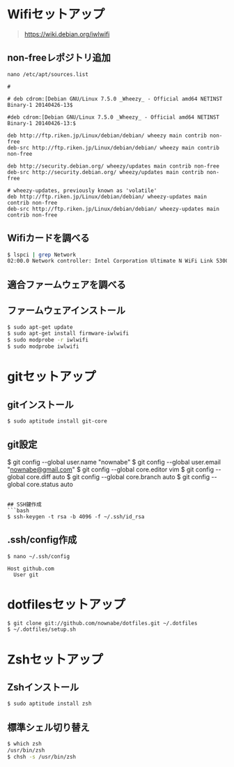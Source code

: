 # Wifiセットアップ

> https://wiki.debian.org/iwlwifi

## non-freeレポジトリ追加
`nano /etc/apt/sources.list`

```
#

# deb cdrom:[Debian GNU/Linux 7.5.0 _Wheezy_ - Official amd64 NETINST Binary-1 20140426-13$

#deb cdrom:[Debian GNU/Linux 7.5.0 _Wheezy_ - Official amd64 NETINST Binary-1 20140426-13:$

deb http://ftp.riken.jp/Linux/debian/debian/ wheezy main contrib non-free
deb-src http://ftp.riken.jp/Linux/debian/debian/ wheezy main contrib non-free

deb http://security.debian.org/ wheezy/updates main contrib non-free
deb-src http://security.debian.org/ wheezy/updates main contrib non-free

# wheezy-updates, previously known as 'volatile'
deb http://ftp.riken.jp/Linux/debian/debian/ wheezy-updates main contrib non-free
deb-src http://ftp.riken.jp/Linux/debian/debian/ wheezy-updates main contrib non-free
```

## Wifiカードを調べる
```bash
$ lspci | grep Network
02:00.0 Network controller: Intel Corporation Ultimate N WiFi Link 5300
```

## 適合ファームウェアを調べる

## ファームウェアインストール
```bash
$ sudo apt-get update
$ sudo apt-get install firmware-iwlwifi
$ sudo modprobe -r iwlwifi
$ sudo modprobe iwlwifi
```

# gitセットアップ

## gitインストール
```bash
$ sudo aptitude install git-core
```

## git設定
$ git config --global user.name "nownabe"
$ git config --global user.email "nownabe@gmail.com"
$ git config --global core.editor vim
$ git config --global core.diff auto
$ git config --global core.branch auto
$ git config --global core.status auto
```

## SSH鍵作成
```bash
$ ssh-keygen -t rsa -b 4096 -f ~/.ssh/id_rsa
```

## .ssh/config作成
`$ nano ~/.ssh/config`

```
Host github.com
  User git
```

# dotfilesセットアップ
```
$ git clone git://github.com/nownabe/dotfiles.git ~/.dotfiles
$ ~/.dotfiles/setup.sh
```

# Zshセットアップ

## Zshインストール
```bash
$ sudo aptitude install zsh
```

## 標準シェル切り替え
```bash
$ which zsh
/usr/bin/zsh
$ chsh -s /usr/bin/zsh
```


